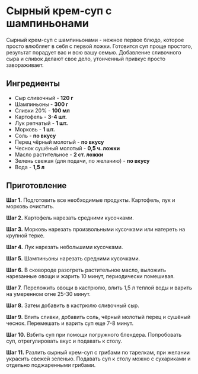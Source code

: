 # Сырный крем-суп с шампиньонами

Сырный крем-суп с шампиньонами - нежное первое блюдо, которое просто влюбляет в
себя с первой ложки. Готовится суп проще простого, результат порадует вас и всю
вашу семью. Добавление сливочного сыра и сливок делают свое дело, утонченный
привкус просто завораживает.

## Ингредиенты

- Сыр сливочный - **120 г**
- Шампиньоны - **300 г**
- Сливки 20% - **100 мл**
- Картофель - **3-4 шт.**
- Лук репчатый - **1 шт.**
- Морковь - **1 шт.**
- Соль - **по вкусу**
- Перец чёрный молотый - **по вкусу**
- Чеснок сушёный молотый - **0,5 ч. ложки**
- Масло растительное - **2 ст. ложки**
- Зелень свежая (для подачи, по желанию) - **по вкусу**
- Вода - **1,5 л**

## Приготовление

**Шаг 1.** Подготовить все необходимые продукты. Картофель, лук и морковь
очистить.

**Шаг 2.** Картофель нарезать средними кусочками.

**Шаг 3.** Морковь нарезать произвольными кусочками или натереть на крупной
терке.

**Шаг 4.** Лук нарезать небольшими кусочками.

**Шаг 5.** Шампиньоны нарезать средними кусочками.

**Шаг 6.** В сковороде разогреть растительное масло, выложить нарезанные овощи и
жарить 10 минут, периодически помешивая.

**Шаг 7.** Переложить овощи в кастрюлю, влить 1,5 л теплой воды и варить на
умеренном огне 25-30 минут.

**Шаг 8.** Затем добавить в кастрюлю сливочный сыр.

**Шаг 9.** Влить сливки, добавить соль, чёрный молотый перец и сушёный чеснок.
Перемешать и варить суп еще 7-8 минут.

**Шаг 10.** Взбить суп при помощи погружного блендера. Попробовать суп,
отрегулировать вкус и подавать к столу.

**Шаг 11.** Разлить сырный крем-суп с грибами по тарелкам, при желании украсить
свежей зеленью. Подавать суп к столу можно с сухариками и отдельно поджаренными грибами.
